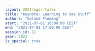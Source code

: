 ```yaml
---
layout: 2021/egsr-talks
title: "Keynote: Learning to See Stuff"
authors: "Roland Fleming"
start: "2021-07-01 16:00:00 CEST"
end: "2021-07-01 17:00:00 CEST"
session_id: 11
year: 2021
is_special: true
---
```

